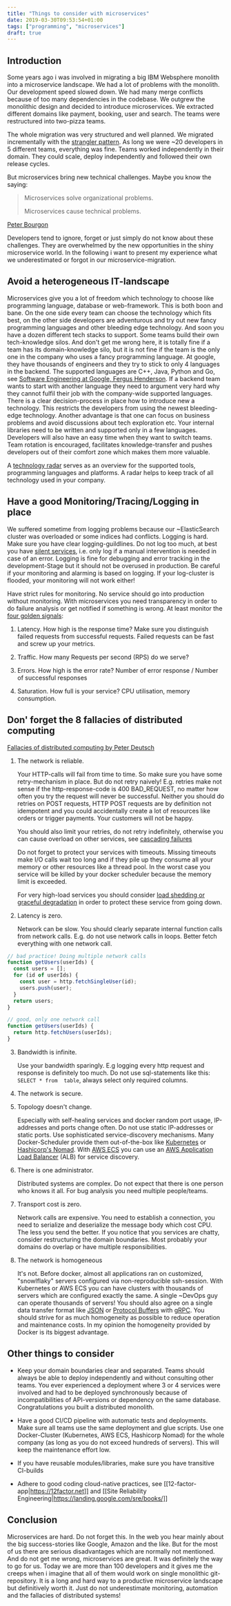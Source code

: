 ```yaml
---
title: "Things to consider with microservices"
date: 2019-03-30T09:53:54+01:00
tags: ["programming", "microservices"]
draft: true
---
```


## Introduction

Some years ago i was involved in migrating a big IBM Websphere
monolith into a microservice landscape. We had a lot of problems with
the monolith. Our development speed slowed down. We had many merge
conflicts because of too many dependencies in the codebase. We outgrew
the monolithic design and decided to introduce microservices. We
extracted different domains like payment, booking, user and
search. The teams were restructured into two-pizza teams.

The whole migration was very structured and well planned. We migrated
incrementally with the [strangler
pattern](https://docs.microsoft.com/en-us/azure/architecture/patterns/strangler).
As long we were ~20 developers in 5 different teams, everything was
fine. Teams worked independently in their domain. They could scale,
deploy independently and followed their own release cycles.

But microservices bring new technical challenges. Maybe you know the saying:

> Microservices solve organizational problems.
>
> Microservices cause technical problems.

[Peter Bourgon](https://speakerdeck.com/peterbourgon/go-plus-microservices-equals-go-kit?slide=15)

Developers tend to ignore, forget or just simply do not know about
these challenges. They are overwhelmed by the new opportunities in the
shiny microservice world. In the following i want to present my
experience what we underestimated or forgot in our
microservice-migration.


## Avoid a heterogeneous IT-landscape

Microservices give you a lot of freedom which technology to choose
like programming language, database or web-framework. This is both
boon and bane. On the one side every team can choose the technology
which fits best, on the other side developers are adventurous and try
out new fancy programming languages and other bleeding edge
technology. And soon you have a dozen different tech stacks to
support. Some teams build their own tech-knowledge silos. And don't
get me wrong here, it is totally fine if a team has its
domain-knowledge silo, but it is not fine if the team is the only one
in the company who uses a fancy programming language.  At google, they
have thousands of engineers and they try to stick to only 4 languages
in the backend. The supported languages are C++, Java, Python and Go,
see [Software Engineering at Google, Fergus
Henderson](https://arxiv.org/pdf/1702.01715.pdf).  If a backend team
wants to start with another language they need to argument very hard
why they cannot fulfil their job with the company-wide supported
languages. There is a clear decision-process in place how to introduce
new a technology. This restricts the developers from using the newest
bleeding-edge technology.  Another advantage is that one can focus on
business problems and avoid discussions about tech exploration
etc. Your internal libraries need to be written and supported only in
a few languages. Developers will also have an easy time when they want
to switch teams. Team rotation is encouraged, facilitates
knowledge-transfer and pushes developers out of their comfort zone
which makes them more valuable.

A [technology radar](https://www.thoughtworks.com/de/radar) serves as
an overview for the supported tools, programming languages and
platforms. A radar helps to keep track of all technology used in your
company.


## Have a good Monitoring/Tracing/Logging in place

We suffered sometime from logging problems because our ~ElasticSearch
cluster was overloaded or some indices had conflicts. Logging is
hard. Make sure you have clear logging-guildlines. Do not log too
much, at best you have [silent
services](https://peter.bourgon.org/blog/2016/02/07/logging-v-instrumentation.html),
i.e. only log if a manual intervention is needed in case of an
error. Logging is fine for debugging and error tracking in the
development-Stage but it should not be overused in production. Be
careful if your monitoring and alarming is based on logging. If your
log-cluster is flooded, your monitoring will not work either!

Have strict rules for monitoring. No service should go into production
without monitoring. With microservices you need transparency in order
to do failure analysis or get notified if something is wrong. At least
monitor the [four golden
signals](https://landing.google.com/sre/sre-book/chapters/monitoring-distributed-systems/#xref_monitoring_golden-signals):

1. Latency. How high is the response time? Make sure you distinguish
   failed requests from successful requests. Failed requests can be
   fast and screw up your metrics.

2. Traffic. How many Requests per second (RPS) do we serve?

3.  Errors. How high is the error rate? Number of error response /
     Number of successful responses

4. Saturation. How full is your service? CPU utilisation, memory
    consumption.


## Don' forget the 8 fallacies of distributed computing

[Fallacies of distributed computing by Peter
Deutsch](https://en.wikipedia.org/wiki/Fallacies_of_distributed_computing)

1. The network is reliable.

   Your HTTP-calls will fail from time to time. So make sure you have
   some retry-mechanism in place. But do not retry naively!
   E.g. retries make not sense if the http-response-code is 400
   BAD_REQUEST, no matter how often you try the request will never be successful.
   Neither you should do retries on POST requests, HTTP POST requests
   are by definition not idempotent and you could accidentally create a
   lot of resources like orders or trigger payments. Your customers will not
   be happy.

   You should also limit your retries, do not retry indefinitely,
   otherwise you can cause overload on other services, see
   [cascading failures](https://landing.google.com/sre/sre-book/chapters/addressing-cascading-failures/)

   Do not forget to protect your services with timeouts. Missing timeouts
   make I/O calls wait too long and if they pile up they consume all
   your memory or other resources like a thread pool. In the worst case you service will be killed by your docker scheduler because the memory limit is exceeded.

   For very high-load services you should consider [load shedding or
graceful degradation](https://landing.google.com/sre/sre-book/chapters/addressing-cascading-failures/#xref_cascading-failure_load-shed-graceful-degredation)
in order to protect these service from going down.

2. Latency is zero.

   Network can be slow. You should clearly separate internal function
   calls from network calls. E.g. do not use network calls in
   loops. Better fetch everything with one network call.

```javascript
// bad practice! Doing multiple network calls
function getUsers(userIds) {
  const users = [];
  for (id of userIds) {
    const user = http.fetchSingleUser(id);
    users.push(user);
  }
  return users;
}

// good, only one network call
function getUsers(userIds) {
  return http.fetchUsers(userIds);
}
```

3. Bandwidth is infinite.

   Use your bandwidth sparingly. E.g logging every http request and
   response is definitely too much. Do not use  sql-statements like this:
`SELECT * from  table`, always select only required columns.

4. The network is secure.

5. Topology doesn't change.

   Especially with self-healing services and docker random port usage,
   IP-addresses and ports change often. Do not use static IP-addresses
   or static ports. Use sophisticated service-discovery
   mechanisms. Many Docker-Scheduler provide them out-of-the-box like
   [Kubernetes](https://kubernetes.io/) or [Hashicorp's
   Nomad](https://www.nomadproject.io/). With [AWS
   ECS](https://aws.amazon.com/ecs/) you can use an [AWS Application
   Load Balancer](https://docs.aws.amazon.com/elasticloadbalancing/latest/application/introduction.html) (ALB) for service discovery.

6. There is one administrator.

   Distributed systems are complex. Do not expect that there is
   one person who knows it all. For bug analysis you need multiple
   people/teams.

7. Transport cost is zero.

   Network calls are expensive. You need to establish a connection,
   you need to serialize and deserialize the message body which cost
   CPU. The less you send the better. If you notice that you
   services are chatty, consider restructuring the domain
   boundaries. Most probably your domains do overlap or have multiple
   responsibilities.


8. The network is homogeneous

   It's not. Before docker, almost all applications ran on customized,
   "snowlflaky" servers configured via non-reproducible
   ssh-session. With Kubernetes or AWS ECS you can have clusters with
   thousands of servers which are configured exactly the same. A
   single ~DevOps guy can operate thousands of servers! You should
   also agree on a single data transfer format like
   [JSON](https://www.json.org/) or [Protocol
   Buffers](https://developers.google.com/protocol-buffers/) with
   [gRPC](https://grpc.io/). You should strive for as much homogeneity
   as possible to reduce operation and maintenance costs. In my
   opinion the homogeneity provided by Docker is its biggest
   advantage.


## Other things to consider

- Keep your domain boundaries clear and separated. Teams should always
  be able to deploy independently and without consulting other
  teams. You ever experienced a deployment where 3 or 4 services were
  involved and had to be deployed synchronously because of
  incompatibilities of API-versions or dependency on the same database.
  Congratulations you built a distributed monolith.

- Have a good CI/CD pipeline with automatic tests and deployments.
  Make sure all teams use the same
  deployment and glue scripts. Use one Docker-Cluster
  (Kubernetes, AWS ECS, Hashicorp Nomad) for the whole company (as
  long as you do not exceed hundreds of servers). This will keep the
  maintenance effort low.

- If you have reusable modules/libraries, make sure you have
  transitive CI-builds

- Adhere to good coding cloud-native practices, see
  [[12-factor-app|https://12factor.net]] and
  [[Site Reliability Engineering|https://landing.google.com/sre/books/]]


## Conclusion

Microservices are hard. Do not forget this. In the web you hear mainly
about the big success-stories like Google, Amazon and the like. But
for the most of us there are serious disadvantages which are normally
not mentioned. And do not get me wrong, microservices are great. It
was definitely the way to go for us. Today we are more than 100
developers and it gives me the creeps when i imagine that all of them
would work on single monolithic git-repository.  It is a long and hard
way to a productive microservice landscape but definitively worth
it. Just do not underestimate monitoring, automation and the fallacies
of distributed systems!
